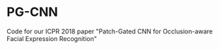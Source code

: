 # PG-CNN
Code for our ICPR 2018 paper "Patch-Gated CNN for Occlusion-aware Facial Expression Recognition"
